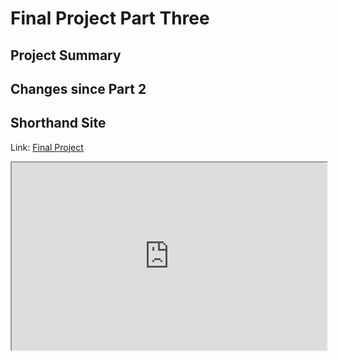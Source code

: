 # Final Project Part Three 

## Project Summary

## Changes since Part 2

## Shorthand Site

Link:
[Final Project](https://preview.shorthand.com/xfhyxjoPEP5muTNL)

<iframe
  src="https://preview.shorthand.com/xfhyxjoPEP5muTNL"
  style="width:100%; height:300px;"
></iframe>
